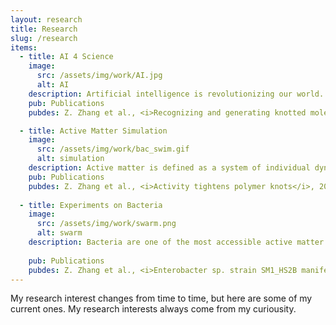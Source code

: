 ```yaml
---
layout: research
title: Research
slug: /research
items:
  - title: AI 4 Science
    image:
      src: /assets/img/work/AI.jpg
      alt: AI
    description: Artificial intelligence is revolutionizing our world. From LLMs like ChatGPT and ChatGLM to LVMs (CLIP, DINO, ViT) and image generative models (Stable Diffusion, Sora, kling), we are witnessing a potential ground-breaking change to the way we live and work. The fundamental building block of all these AI models is the neural network (NN), which by ingenious design can potentially fit any complex function such as distribution of natural language and image pixels. In science, we encounter many of these complex functions that humen are impossible to analytically derive. AI, on the other hand, by taking in substantial amount of data, it can help us to fit these complex functions and tell us what is essential.
    pub: Publications
    pubdes: Z. Zhang et al., <i>Recognizing and generating knotted molecular structures by machine learning</i>, 2025 (submitted)

  - title: Active Matter Simulation
    image:
      src: /assets/img/work/bac_swim.gif
      alt: simulation
    description: Active matter is defined as a system of individual dynamic objects that have ability to move in phase space by dissipating inherent energy or energy extracted from surrounding environment. You can find some detailed reference <a href="https://www.nature.com/collections/hvczfmjfzl?utm_source=twitter&utm_medium=social&utm_content=boosted&utm_campaign=NCOM_1_SZ_ActiveMatter-GRC-social">here</a>. To strip down all those technical and arcane phrases, active matter is a group of stuffs that use their own energy to move around (consider a flock of birds swarm across the sky). Most interestingly, when these individuals move collectively, they exhibit a variety of fascinating patterns called Motility Induced Phase Separations (MIPS). My interest is to use physical and mathematical models to simulate active matter systems. This helps me to gain insights into what interactions, symmetries, and thermodynamic properties are crucial to be captured in order to understand the mechanism behind the active matter systems. Codes can be found in the <a href="/project"> Project </a> page.
    pub: Publications
    pubdes: Z. Zhang et al., <i>Activity tightens polymer knots</i>, 2025 (prepare to resubmit)
    
  - title: Experiments on Bacteria 
    image:
      src: /assets/img/work/swarm.png
      alt: swarm
    description: Bacteria are one of the most accessible active matter systems you could ever find in the world. Also, they play important roles in human's world, from health concerns to food productions. To test different dynamic properties of bacteria in the lab setting is one of the important way to understand them and hopefully gain insights into general laws that could be extended to other active matter system as well.
    
    pub: Publications
    pubdes: Z. Zhang et al., <i>Enterobacter sp. strain SM1_HS2B manifests transient elongation and swimming motility\ in liquid medium</i>, Microbiology Spectrum, 2022 Jun 1:e0207821. doi:10.1128/spectrum.02078-21. 
---
```

My research interest changes from time to time, but here are some of my current ones. My research interests always come from my curiousity.
<br />
<br />
